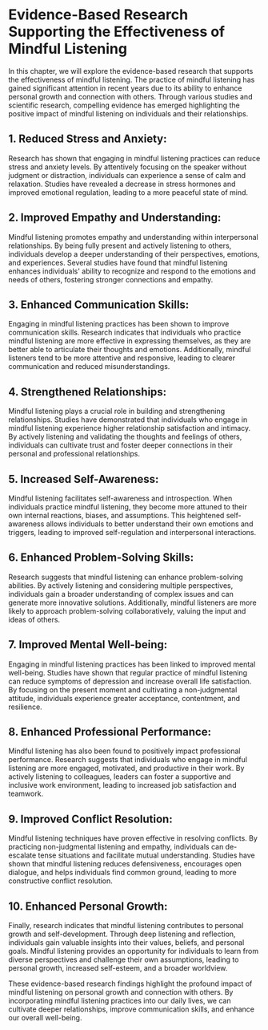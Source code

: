 # Evidence-Based Research Supporting the Effectiveness of Mindful Listening

In this chapter, we will explore the evidence-based research that supports the effectiveness of mindful listening. The practice of mindful listening has gained significant attention in recent years due to its ability to enhance personal growth and connection with others. Through various studies and scientific research, compelling evidence has emerged highlighting the positive impact of mindful listening on individuals and their relationships.

## 1\. Reduced Stress and Anxiety:

Research has shown that engaging in mindful listening practices can reduce stress and anxiety levels. By attentively focusing on the speaker without judgment or distraction, individuals can experience a sense of calm and relaxation. Studies have revealed a decrease in stress hormones and improved emotional regulation, leading to a more peaceful state of mind.

## 2\. Improved Empathy and Understanding:

Mindful listening promotes empathy and understanding within interpersonal relationships. By being fully present and actively listening to others, individuals develop a deeper understanding of their perspectives, emotions, and experiences. Several studies have found that mindful listening enhances individuals' ability to recognize and respond to the emotions and needs of others, fostering stronger connections and empathy.

## 3\. Enhanced Communication Skills:

Engaging in mindful listening practices has been shown to improve communication skills. Research indicates that individuals who practice mindful listening are more effective in expressing themselves, as they are better able to articulate their thoughts and emotions. Additionally, mindful listeners tend to be more attentive and responsive, leading to clearer communication and reduced misunderstandings.

## 4\. Strengthened Relationships:

Mindful listening plays a crucial role in building and strengthening relationships. Studies have demonstrated that individuals who engage in mindful listening experience higher relationship satisfaction and intimacy. By actively listening and validating the thoughts and feelings of others, individuals can cultivate trust and foster deeper connections in their personal and professional relationships.

## 5\. Increased Self-Awareness:

Mindful listening facilitates self-awareness and introspection. When individuals practice mindful listening, they become more attuned to their own internal reactions, biases, and assumptions. This heightened self-awareness allows individuals to better understand their own emotions and triggers, leading to improved self-regulation and interpersonal interactions.

## 6\. Enhanced Problem-Solving Skills:

Research suggests that mindful listening can enhance problem-solving abilities. By actively listening and considering multiple perspectives, individuals gain a broader understanding of complex issues and can generate more innovative solutions. Additionally, mindful listeners are more likely to approach problem-solving collaboratively, valuing the input and ideas of others.

## 7\. Improved Mental Well-being:

Engaging in mindful listening practices has been linked to improved mental well-being. Studies have shown that regular practice of mindful listening can reduce symptoms of depression and increase overall life satisfaction. By focusing on the present moment and cultivating a non-judgmental attitude, individuals experience greater acceptance, contentment, and resilience.

## 8\. Enhanced Professional Performance:

Mindful listening has also been found to positively impact professional performance. Research suggests that individuals who engage in mindful listening are more engaged, motivated, and productive in their work. By actively listening to colleagues, leaders can foster a supportive and inclusive work environment, leading to increased job satisfaction and teamwork.

## 9\. Improved Conflict Resolution:

Mindful listening techniques have proven effective in resolving conflicts. By practicing non-judgmental listening and empathy, individuals can de-escalate tense situations and facilitate mutual understanding. Studies have shown that mindful listening reduces defensiveness, encourages open dialogue, and helps individuals find common ground, leading to more constructive conflict resolution.

## 10\. Enhanced Personal Growth:

Finally, research indicates that mindful listening contributes to personal growth and self-development. Through deep listening and reflection, individuals gain valuable insights into their values, beliefs, and personal goals. Mindful listening provides an opportunity for individuals to learn from diverse perspectives and challenge their own assumptions, leading to personal growth, increased self-esteem, and a broader worldview.

These evidence-based research findings highlight the profound impact of mindful listening on personal growth and connection with others. By incorporating mindful listening practices into our daily lives, we can cultivate deeper relationships, improve communication skills, and enhance our overall well-being.
